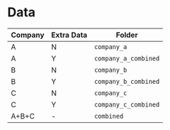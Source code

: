 # Data

| Company | Extra Data | Folder               |
| ------- | ---------- | -------------------- |
| A       | N          | `company_a`          |
| A       | Y          | `company_a_combined` |
| B       | N          | `company_b`          |
| B       | Y          | `company_b_combined` |
| C       | N          | `company_c`          |
| C       | Y          | `company_c_combined` |
| A+B+C   | -          | `combined`           |

